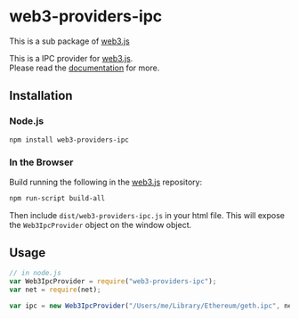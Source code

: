 # web3-providers-ipc

This is a sub package of [web3.js][repo]

This is a IPC provider for [web3.js][repo].  
Please read the [documentation][docs] for more.

## Installation

### Node.js

```bash
npm install web3-providers-ipc
```

### In the Browser

Build running the following in the [web3.js][repo] repository:

```bash
npm run-script build-all
```

Then include `dist/web3-providers-ipc.js` in your html file.
This will expose the `Web3IpcProvider` object on the window object.

## Usage

```js
// in node.js
var Web3IpcProvider = require("web3-providers-ipc");
var net = require(net);

var ipc = new Web3IpcProvider("/Users/me/Library/Ethereum/geth.ipc", net);
```

[docs]: http://web3js.readthedocs.io/en/1.0/
[repo]: https://github.com/ethereum/web3.js

